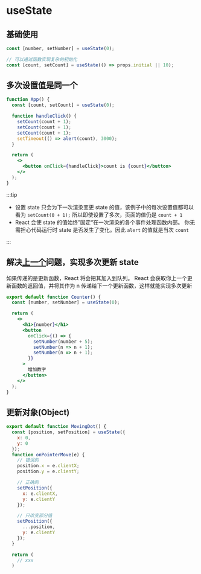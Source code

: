 # useState

## 基础使用

```javascript
const [number, setNumber] = useState(0);

// 可以通过函数实现复杂的初始化
const [count, setCount] = useState(() => props.initial || 10);
```

## 多次设置值是同一个

```jsx
function App() {
  const [count, setCount] = useState(0);

  function handleClick() {
    setCount(count + 1);
    setCount(count + 1);
    setCount(count + 1);
    setTimeout(() => alert(count), 3000);
  }

  return (
    <>
      <button onClick={handleClick}>count is {count}</button>
    </>
  );
}
```

:::tip

- 设置 state 只会为下一次渲染变更 state 的值，该例子中的每次设置值都可以看为
  `setCount(0 + 1);` 所以即使设置了多次，页面的值仍是 `count + 1`
- React 会使 state 的值始终”固定“在一次渲染的各个事件处理函数内部。 你无需担心代码运行时 state 是否发生了变化。因此 `alert` 的值就是当次 `count`

:::

## 解决[上一个](./useState.md#多次设置值是同一个)问题，实现多次更新 state

如果传递的是更新函数，React 将会把其加入到队列。 React 会获取你上一个更新函数的返回值，并将其作为 n 传递给下一个更新函数，这样就能实现多次更新

```jsx
export default function Counter() {
  const [number, setNumber] = useState(0);

  return (
    <>
      <h1>{number}</h1>
      <button
        onClick={() => {
          setNumber(number + 5);
          setNumber(n => n + 1);
          setNumber(n => n + 1);
        }}
      >
        增加数字
      </button>
    </>
  );
}
```

## 更新对象(Object)

```jsx
export default function MovingDot() {
  const [position, setPosition] = useState({
    x: 0,
    y: 0
  });
  function onPointerMove(e) {
    // 错误的
    position.x = e.clientX;
    position.y = e.clientY;

    // 正确的
    setPosition({
      x: e.clientX,
      y: e.clientY
    });

    // 只改变部分值
    setPosition({
      ...position,
      y: e.clientY
    });
  }

  return (
    // xxx
  )

```
